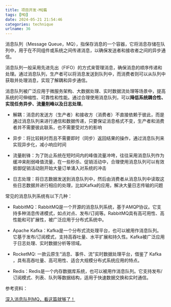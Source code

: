 ```yaml
---
title: 项目开发-MQ篇
tags: [MQ]
date: 2024-05-21 21:54:46
categories: technique
urlname: 36
---
```



消息队列（Message Queue，MQ），指保存消息的一个容器，它将消息存储在队列中，用于在不同组件或系统之间传递消息，以确保发送者和接收者之间的异步通信。

消息队列一般采用先进先出（FIFO）的方式来管理消息，确保消息的顺序传递和处理。通过消息队列，生产者可以将消息发送到队列中，而消费者则可以从队列中获取并处理消息，实现了解耦和异步通信。

消息队列被广泛应用于微服务架构、大数据处理、实时数据流处理等场景中，提高系统的可伸缩性、可靠性和性能。通过合理使用消息队列，可以**降低系统耦合性、实现任务异步、流量削峰以及日志处理**。

- 解耦：消息的发送方（生产者）和接收方（消费者）不直接依赖于彼此，而是通过消息队列来进行通信和数据传递，只要保证消息格式不变，生产者和消费者并不需要彼此联系，也不需要受对方的影响

- 异步：将比较耗时而且不需要即时（同步）返回结果的操作，通过消息队列来实现异步化，减小响应时间

- 流量削锋：为了防止系统在短时间内的峰值流量冲垮，往往采用消息队列作为缓冲来削弱峰值流量，在一些秒杀、促销活动中，合理使用消息队列可以有效抵御促销活动刚开始大量订单涌入对系统的冲击

- 日志处理：将日志数据发送到消息队列中，然后由消费者从消息队列中读取这些日志数据并进行相应的处理，比如Kafka的应用，解决大量日志传输的问题


常见的消息队列系统有以下几种：

- RabbitMQ：RabbitMQ是一个开源的消息队列系统，基于AMQP协议。它支持多种消息传递模式，如点对点、发布/订阅等。RabbitMQ具有高可用性、高性能和可扩展性，被广泛应用于分布式系统中。

- Apache Kafka：Kafka是一个分布式流处理平台，也可以被用作消息队列。它基于发布/订阅模式，支持高吞吐量、水平扩展和持久性。Kafka被广泛应用于日志处理、实时数据分析等领域。

- RocketMQ: 一款云原生“消息、事件、流”实时数据处理平台，借鉴了 Kafka ，具有高吞吐量、高可用性、适合大规模分布式系统应用的特点。

- Redis：Redis是一个内存数据库系统，也可以被用作消息队列。它支持发布/订阅模式、列表、队列等数据结构，适用于快速数据交换和实时通信。






参考资料：

[深入消息队列MQ，看这篇就够了！][1]









[1]:https://zhuanlan.zhihu.com/p/431149128
